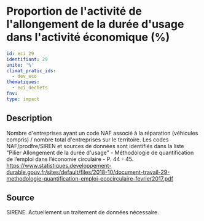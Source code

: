 # Proportion de l'activité de l'allongement de la durée d'usage dans l'activité économique (%)
```yaml
id: eci_29
identifiant: 29
unite: '%'
climat_pratic_ids:
  - dev_eco
thématiques:
  - eci_dechets
fnv: 
type: impact
```
## Description
Nombre d'entreprises ayant un code NAF associé à la réparation (véhicules compris) / nombre total d'entreprises sur le territoire. 
Les codes NAF/prodfre/SIREN et sources de données sont identifiés dans la liste "Pilier Allongement de la durée 
d'usage" - Méthodologie de quantification de l’emploi dans l’économie circulaire - P. 44 - 45. https://www.statistiques.developpement-durable.gouv.fr/sites/default/files/2018-10/document-travail-29-methodologie-quantification-emploi-ecocirculaire-fevrier2017.pdf 

## Source
SIRENE. Actuellement un traitement de données nécessaire.
